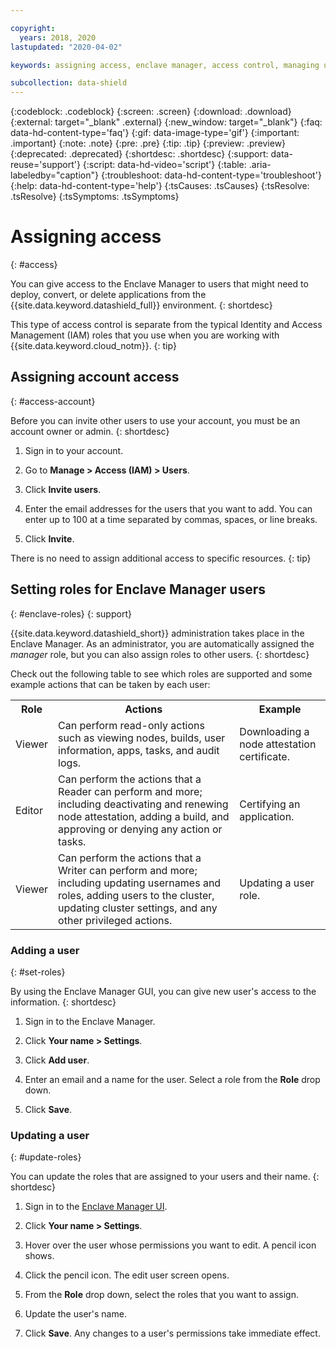```yaml
---

copyright:
  years: 2018, 2020
lastupdated: "2020-04-02"

keywords: assigning access, enclave manager, access control, managing users, cluster roles, cluster permissions, kube security, data protection, encryption, 

subcollection: data-shield
---
```


{:codeblock: .codeblock}
{:screen: .screen}
{:download: .download}
{:external: target="_blank" .external}
{:new_window: target="_blank"}
{:faq: data-hd-content-type='faq'}
{:gif: data-image-type='gif'}
{:important: .important}
{:note: .note}
{:pre: .pre}
{:tip: .tip}
{:preview: .preview}
{:deprecated: .deprecated}
{:shortdesc: .shortdesc}
{:support: data-reuse='support'}
{:script: data-hd-video='script'}
{:table: .aria-labeledby="caption"}
{:troubleshoot: data-hd-content-type='troubleshoot'}
{:help: data-hd-content-type='help'}
{:tsCauses: .tsCauses}
{:tsResolve: .tsResolve}
{:tsSymptoms: .tsSymptoms}


# Assigning access
{: #access}

You can give access to the Enclave Manager to users that might need to deploy, convert, or delete applications from the {{site.data.keyword.datashield_full}} environment.
{: shortdesc}

This type of access control is separate from the typical Identity and Access Management (IAM) roles that you use when you are working with {{site.data.keyword.cloud_notm}}.
{: tip}

## Assigning account access
{: #access-account}

Before you can invite other users to use your account, you must be an account owner or admin.
{: shortdesc}

1. Sign in to your account.

2. Go to **Manage > Access (IAM) > Users**.

3. Click **Invite users**.

4. Enter the email addresses for the users that you want to add. You can enter up to 100 at a time separated by commas, spaces, or line breaks.

5. Click **Invite**. 

There is no need to assign additional access to specific resources.
{: tip}



## Setting roles for Enclave Manager users
{: #enclave-roles}
{: support}

{{site.data.keyword.datashield_short}} administration takes place in the Enclave Manager. As an administrator, you are automatically assigned the *manager* role, but you can also assign roles to other users.
{: shortdesc}

Check out the following table to see which roles are supported and some example actions that can be taken by each user:

<table>
  <tr>
    <th>Role</th>
    <th>Actions</th>
    <th>Example</th>
  </tr>
  <tr>
    <td>Viewer</td>
    <td>Can perform read-only actions such as viewing nodes, builds, user information, apps, tasks, and audit logs.</td>
    <td>Downloading a node attestation certificate.</td>
  </tr>
  <tr>
    <td>Editor</td>
    <td>Can perform the actions that a Reader can perform and more; including deactivating and renewing node attestation, adding a build, and approving or denying any action or tasks.</td>
    <td>Certifying an application.</td>
  </tr>
  <tr>
    <td>Viewer</td>
    <td>Can perform the actions that a Writer can perform and more; including updating usernames and roles, adding users to the cluster, updating cluster settings, and any other privileged actions.</td>
    <td>Updating a user role.</td>
  </tr>
</table>


### Adding a user
{: #set-roles}

By using the Enclave Manager GUI, you can give new user's access to the information.
{: shortdesc}

1. Sign in to the Enclave Manager.

2. Click **Your name > Settings**.

3. Click **Add user**.

4. Enter an email and a name for the user. Select a role from the **Role** drop down.

5. Click **Save**.



### Updating a user
{: #update-roles}

You can update the roles that are assigned to your users and their name.
{: shortdesc}

1. Sign in to the [Enclave Manager UI](/docs/data-shield?topic=data-shield-enclave-manager#em-signin).

2. Click **Your name > Settings**.

3. Hover over the user whose permissions you want to edit. A pencil icon shows.

4. Click the pencil icon. The edit user screen opens.

5. From the **Role** drop down, select the roles that you want to assign.

6. Update the user's name.

7. Click **Save**. Any changes to a user's permissions take immediate effect.


